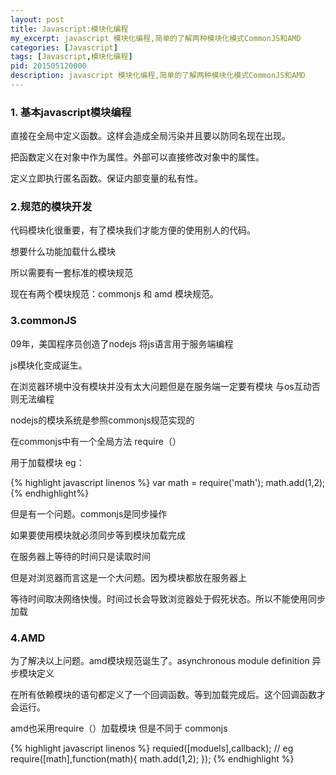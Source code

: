 ```yaml
---
layout: post
title: Javascript:模块化编程
my_excerpt: javascript 模块化编程,简单的了解两种模块化模式CommonJS和AMD
categories: [Javascript]
tags: [Javascript,模块化编程]
pid: 201505120000
description: javascript 模块化编程,简单的了解两种模块化模式CommonJS和AMD
---
```


### 1. 基本javascript模块编程

直接在全局中定义函数。这样会造成全局污染并且要以防同名现在出现。

把函数定义在对象中作为属性。外部可以直接修改对象中的属性。

定义立即执行匿名函数。保证内部变量的私有性。


### 2.规范的模块开发

代码模块化很重要，有了模块我们才能方便的使用别人的代码。

想要什么功能加载什么模块

所以需要有一套标准的模块规范

现在有两个模块规范：commonjs 和 amd 模块规范。


### 3.commonJS

09年，美国程序员创造了nodejs 将js语言用于服务端编程

js模块化变成诞生。

在浏览器环境中没有模块并没有太大问题但是在服务端一定要有模块 与os互动否则无法编程

nodejs的模块系统是参照commonjs规范实现的

在commonjs中有一个全局方法 require（）

用于加载模块 eg：

{% highlight javascript linenos %}
    var math = require('math');
    math.add(1,2);
{% endhighlight%}

但是有一个问题。commonjs是同步操作

如果要使用模块就必须同步等到模块加载完成

在服务器上等待的时间只是读取时间

但是对浏览器而言这是一个大问题。因为模块都放在服务器上

等待时间取决网络快慢。时间过长会导致浏览器处于假死状态。所以不能使用同步加载


### 4.AMD

为了解决以上问题。amd模块规范诞生了。asynchronous module definition 异步模块定义

在所有依赖模块的语句都定义了一个回调函数。等到加载完成后。这个回调函数才会运行。

amd也采用require（）加载模块 但是不同于 commonjs

{% highlight javascript linenos %}
        requied([moduels],callback);
        // eg
        require([math],function(math){
            math.add(1,2);
        });
{% endhighlight %}
